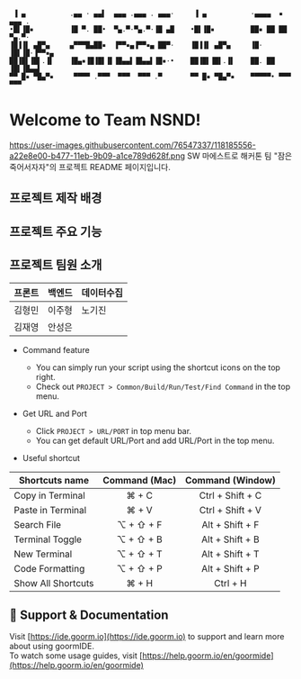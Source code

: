 ```

 ▐ ▄           .▄▄ · ▄▄▌  ▄▄▄ .▄▄▄ . ▄▄▄·     ▐ ▄           ·▄▄▄▄  ▪  ▄▄▄ .
•█▌▐█▪         ▐█ ▀. ██•  ▀▄.▀·▀▄.▀·▐█ ▄█    •█▌▐█▪         ██▪ ██ ██ ▀▄.▀·
▐█▐▐▌ ▄█▀▄     ▄▀▀▀█▄██▪  ▐▀▀▪▄▐▀▀▪▄ ██▀·    ▐█▐▐▌ ▄█▀▄     ▐█· ▐█▌▐█·▐▀▀▪▄
██▐█▌▐█▌.▐▌    ▐█▄▪▐█▐█▌▐▌▐█▄▄▌▐█▄▄▌▐█▪·•    ██▐█▌▐█▌.▐▌    ██. ██ ▐█▌▐█▄▄▌
▀▀ █▪ ▀█▄▀▪     ▀▀▀▀ .▀▀▀  ▀▀▀  ▀▀▀ .▀       ▀▀ █▪ ▀█▄▀▪    ▀▀▀▀▀• ▀▀▀ ▀▀▀ 

```

# Welcome to Team NSND!
https://user-images.githubusercontent.com/76547337/118185556-a22e8e00-b477-11eb-9b09-a1ce789d628f.png
SW 마에스트로 해커톤 팀 "잠은죽어서자자"의 프로젝트 README 페이지입니다. 

## 프로젝트 제작 배경

## 프로젝트 주요 기능

## 프로젝트 팀원 소개
|프론트|백엔드|데이터수집|
|------|---|---|
|김형민|이주형|노기진|
|김재영|안성은||



* Command feature
	* You can simply run your script using the shortcut icons on the top right.
	* Check out `PROJECT > Common/Build/Run/Test/Find Command` in the top menu.
	
* Get URL and Port
	* Click `PROJECT > URL/PORT` in top menu bar.
	* You can get default URL/Port and add URL/Port in the top menu.

* Useful shortcut
	
| Shortcuts name     | Command (Mac) | Command (Window) |
| ------------------ | :-----------: | :--------------: |
| Copy in Terminal   | ⌘ + C         | Ctrl + Shift + C |
| Paste in Terminal  | ⌘ + V         | Ctrl + Shift + V |
| Search File        | ⌥ + ⇧ + F     | Alt + Shift + F  |
| Terminal Toggle    | ⌥ + ⇧ + B     | Alt + Shift + B  |
| New Terminal       | ⌥ + ⇧ + T     | Alt + Shift + T  |
| Code Formatting    | ⌥ + ⇧ + P     | Alt + Shift + P  |
| Show All Shortcuts | ⌘ + H         | Ctrl + H         |

## 💬 Support & Documentation

Visit [https://ide.goorm.io](https://ide.goorm.io) to support and learn more about using goormIDE.  
To watch some usage guides, visit [https://help.goorm.io/en/goormide](https://help.goorm.io/en/goormide)
